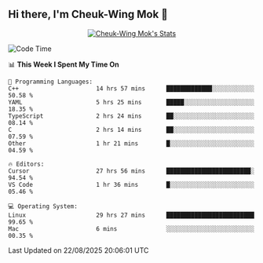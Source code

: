 ## Hi there, I'm Cheuk-Wing Mok 👋

<!--
**mozro0327/mozro0327** is a ✨ _special_ ✨ repository because its `README.md` (this file) appears on your GitHub profile.

Here are some ideas to get you started:

- 🔭 I’m currently working on ...
- 🌱 I’m currently learning ...
- 👯 I’m looking to collaborate on ...
- 🤔 I’m looking for help with ...
- 💬 Ask me about ...
- 📫 How to reach me: ...
- 😄 Pronouns: ...
- ⚡ Fun fact: ...
-->

<p align="center">
  <a href="https://github.com/mozro0327" class="rich-diff-level-one">
    <img src="https://github-readme-stats.vercel.app/api?username=mozro0327&title_color=333&text_color=777" alt="Cheuk-Wing Mok's Stats" >
    <!-- &hide=issues
    <img src="https://github-readme-stats.vercel.app/api?username=mozro0327&hide=issues&title_color=333&text_color=777" alt="Cheuk-Wing Mok's Stats" >
    -->
  </a>
</p>

<!--START_SECTION:waka-->
![Code Time](http://img.shields.io/badge/Code%20Time-3%2C770%20hrs%2037%20mins-blue)

📊 **This Week I Spent My Time On** 

```text
💬 Programming Languages: 
C++                      14 hrs 57 mins      █████████████░░░░░░░░░░░░   50.58 % 
YAML                     5 hrs 25 mins       █████░░░░░░░░░░░░░░░░░░░░   18.35 % 
TypeScript               2 hrs 24 mins       ██░░░░░░░░░░░░░░░░░░░░░░░   08.14 % 
C                        2 hrs 14 mins       ██░░░░░░░░░░░░░░░░░░░░░░░   07.59 % 
Other                    1 hr 21 mins        █░░░░░░░░░░░░░░░░░░░░░░░░   04.59 % 

🔥 Editors: 
Cursor                   27 hrs 56 mins      ████████████████████████░   94.54 % 
VS Code                  1 hr 36 mins        █░░░░░░░░░░░░░░░░░░░░░░░░   05.46 % 

💻 Operating System: 
Linux                    29 hrs 27 mins      █████████████████████████   99.65 % 
Mac                      6 mins              ░░░░░░░░░░░░░░░░░░░░░░░░░   00.35 % 
```


 Last Updated on 22/08/2025 20:06:01 UTC
<!--END_SECTION:waka-->
